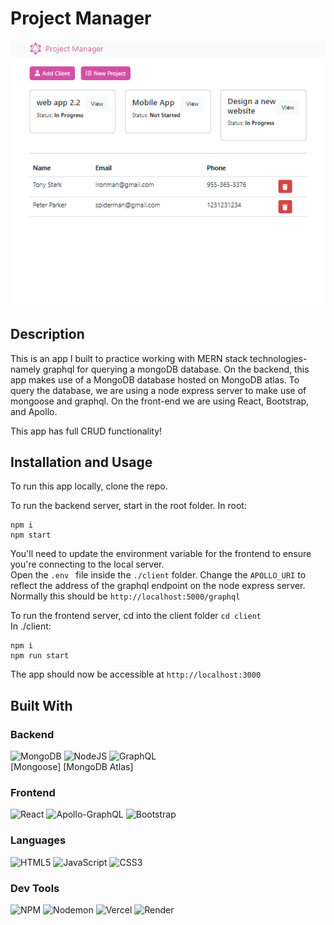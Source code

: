 # Project Manager

![screenshot](./screenshot.PNG)  

## Description

This is an app I built to practice working with MERN stack technologies- namely graphql for querying a mongoDB database. On the backend, this app makes use of a MongoDB database hosted on MongoDB atlas. To query the database, we are using a node express server to make use of mongoose and graphql. On the front-end we are using React, Bootstrap, and Apollo.

This app has full CRUD functionality!

## Installation and Usage

To run this app locally, clone the repo.

To run the backend server, start in the root folder.
In root:  
```
npm i
npm start
```
You'll need to update the environment variable for the frontend to ensure you're connecting to the local server.  
Open the ```.env ``` file inside the ```./client``` folder. Change the ```APOLLO_URI``` to reflect the address of the graphql endpoint on the node express server. Normally this should be ```http://localhost:5000/graphql```

To run the frontend server, cd into the client folder ```cd client```  
In ./client:  
```
npm i
npm run start
```
The app should now be accessible at ```http://localhost:3000```

## Built With
### Backend
![MongoDB](https://img.shields.io/badge/MongoDB-%234ea94b.svg?style=for-the-badge&logo=mongodb&logoColor=white)
![NodeJS](https://img.shields.io/badge/node.js-6DA55F?style=for-the-badge&logo=node.js&logoColor=white)
![GraphQL](https://img.shields.io/badge/-GraphQL-E10098?style=for-the-badge&logo=graphql&logoColor=white)  
[Mongoose] [MongoDB Atlas]

### Frontend
![React](https://img.shields.io/badge/react-%2320232a.svg?style=for-the-badge&logo=react&logoColor=%2361DAFB)
![Apollo-GraphQL](https://img.shields.io/badge/-ApolloGraphQL-311C87?style=for-the-badge&logo=apollo-graphql)
![Bootstrap](https://img.shields.io/badge/bootstrap-%23563D7C.svg?style=for-the-badge&logo=bootstrap&logoColor=white)

### Languages
![HTML5](https://img.shields.io/badge/html5-%23E34F26.svg?style=for-the-badge&logo=html5&logoColor=white)
![JavaScript](https://img.shields.io/badge/javascript-%23323330.svg?style=for-the-badge&logo=javascript&logoColor=%23F7DF1E)
![CSS3](https://img.shields.io/badge/css3-%231572B6.svg?style=for-the-badge&logo=css3&logoColor=white)

### Dev Tools
![NPM](https://img.shields.io/badge/NPM-%23CB3837.svg?style=for-the-badge&logo=npm&logoColor=white)
![Nodemon](https://img.shields.io/badge/NODEMON-%23323330.svg?style=for-the-badge&logo=nodemon&logoColor=%BBDEAD)
![Vercel](https://img.shields.io/badge/vercel-%23000000.svg?style=for-the-badge&logo=vercel&logoColor=white)
![Render](https://img.shields.io/badge/Render-%46E3B7.svg?style=for-the-badge&logo=render&logoColor=white)
